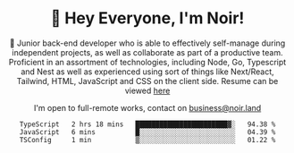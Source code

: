 <div align="center">

<h1 align="center">👋 Hey Everyone, I'm Noir! </h1>
  
<p>
  
 🎉 Junior back-end developer who is able to effectively self-manage during independent projects, as well as collaborate as part of a productive team. Proficient in an assortment of technologies, including Node, Go, Typescript and Nest as well as experienced using sort of things like Next/React, Tailwind, HTML, JavaScript and CSS on the client side. Resume can be viewed [here](https://cdn.noir.land/resume)

</p>
   
<p align="center">

  I'm open to full-remote works, contact on [business@noir.land](mailto:business@noir.land) 
 
 </p>
   

  
<!--START_SECTION:waka-->

```text
TypeScript   2 hrs 18 mins   ███████████████████████▓░   94.38 %
JavaScript   6 mins          █░░░░░░░░░░░░░░░░░░░░░░░░   04.39 %
TSConfig     1 min           ▒░░░░░░░░░░░░░░░░░░░░░░░░   01.22 %
```

<!--END_SECTION:waka-->
